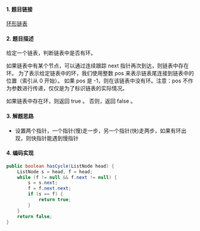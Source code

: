 

#### 1. 题目链接
[环形链表](https://leetcode-cn.com/problems/linked-list-cycle/)

#### 2. 题目描述
给定一个链表，判断链表中是否有环。

如果链表中有某个节点，可以通过连续跟踪 next 指针再次到达，则链表中存在环。 为了表示给定链表中的环，我们使用整数 pos 来表示链表尾连接到链表中的位置（索引从 0 开始）。 如果 pos 是 -1，则在该链表中没有环。注意：pos 不作为参数进行传递，仅仅是为了标识链表的实际情况。

如果链表中存在环，则返回 true 。 否则，返回 false 。


#### 3. 解题思路
* 设置两个指针，一个指针(慢)走一步，另一个指针(快)走两步，如果有环出现，则快指针能遇到慢指针



#### 4. 编码实现
``` java
public boolean hasCycle(ListNode head) {
    ListNode s = head, f = head;
    while (f != null && f.next != null) {
        s = s.next;
        f = f.next.next;
        if (s == f) {
            return true;
        }
    }   
    return false;
}

```
